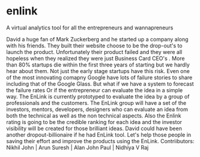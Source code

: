 # enlink

A virtual analytics tool for all the entrepreneurs and wannapreneurs 

David  a huge fan of Mark Zuckerberg and he  started up a company along with his friends. They built  their  website choose to be the drop-out's to launch the product.  Unfortunately their product failed and  they were all hopeless when they realized they were just Business Card CEO's . More than 80% startups die within the first three years of starting but we hardly hear about them. Not just the early stage startups have this risk. Even one of the most innovating comapny Google have lots of failure stories to share including that of the Google Glass. But what if we have a system to forecast the failure rates Or  if the entrepreneur can evaluate the idea in a simple way. The EnLink is currently prototyped to evaluate the idea by a group of professionals and the customers. The EnLink group will have a  set of the investors, mentors, developers, designers who can evaluate an idea from both the technical as well as the non technical aspects. Also the Enlink rating is going to be the credible ranking for each idea and the investor visibility will be created for those brilliant ideas. David could have been another dropout-billionaire  if he had EnLink tool. Let's  help those people in saving their effort and improve the products using the EnLink.
Contriibutors: 
Nikhil John |
Arun Suresh |
Alan John Paul |
Nidhiya V Raj
